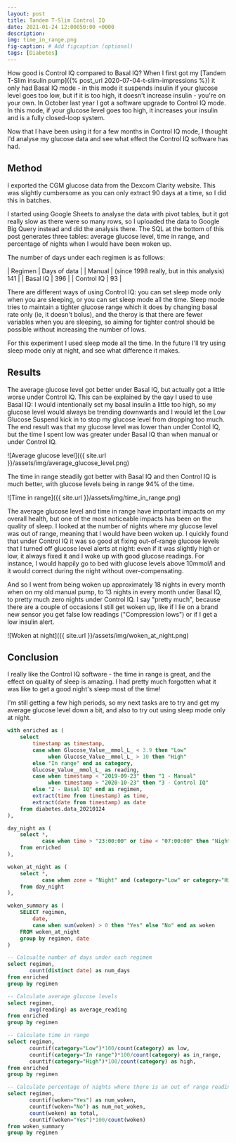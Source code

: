 ```yaml
---
layout: post
title: Tandem T-Slim Control IQ
date: 2021-01-24 12:00050:00 +0000
description: 
img: time_in_range.png 
fig-caption: # Add figcaption (optional)
tags: [Diabetes]
---
```

How good is Control IQ compared to Basal IQ? When I first got my [Tandem T-Slim insulin pump]({% post_url 2020-07-04-t-slim-impressions %}) it only had Basal IQ mode - in this mode it suspends insulin if your glucose level goes too low, but if it is too high, it doesn't increase insulin - you're on your own. In October last year I got a software upgrade to Control IQ mode. In this mode, if your glucose level goes too high, it increases your insulin and is a fully closed-loop system.

Now that I have been using it for a few months in Control IQ mode, I thought I'd analyse my glucose data and see what effect the Control IQ software has had.

## Method
I exported the CGM glucose data from the Dexcom Clarity website. This was slightly cumbersome as you can only extract 90 days at a time, so I did this in batches.

I started using Google Sheets to analyse the data with pivot tables, but it got really slow as there were so many rows, so I uploaded the data to Google Big Query instead and did the analysis there. The SQL at the bottom of this post generates three tables: average glucose level, time in range, and percentage of nights when I would have been woken up.

The number of days under each regimen is as follows:

| Regimen | Days of data |
| Manual | (since 1998 really, but in this analysis) 141 |
| Basal IQ | 396 |
| Control IQ | 93 |

There are different ways of using Control IQ: you can set sleep mode only when you are sleeping, or you can set sleep mode all the time. Sleep mode tries to maintain a tighter glucose range which it does by changing basal rate only (ie, it doesn't bolus), and the theroy is that there are fewer variables when you are sleeping, so aiming for tighter control should be possible without increasing the number of lows.

For this experiment I used sleep mode all the time. In the future I'll try using sleep mode only at night, and see what difference it makes.

## Results
The average glucose level got better under Basal IQ, but actually got a little worse under Control IQ. This can be explained by the qay I used to use Basal IQ: I would intentionally set my basal insulin a little too high, so my glucose level would always be trending downwards and I would let the Low Glucose Suspend kick in to stop my glucose level from dropping too much. The end result was that my glucose level was lower than under Contol IQ, but the time I spent low was greater under Basal IQ than when manual or under Control IQ.

![Average glucose level]({{ site.url }}/assets/img/average_glucose_level.png)

The time in range steadily got better with Basal IQ and then Control IQ is much better, with glucose levels being in range 94% of the time.

![Time in range]({{ site.url }}/assets/img/time_in_range.png)

The average glucose level and time in range have important impacts on my overall health, but one of the most noticeable impacts has been on the quality of sleep. I looked at the number of nights where my glucose level was out of range, meaning that I would have been woken up. I quickly found that under Control IQ it was so good at fixing out-of-range glucose levels that I turned off glucose level alerts at night: even if it was slightly high or low, it always fixed it and I woke up with good glucose readings. For instance, I would happily go to bed with glucose levels above 10mmol/l and it would correct during the night without over-compensating. 

And so I went from being woken up approximately 18 nights in every month when on my old manual pump, to 13 nights in every month under Basal IQ, to pretty much zero nights under Control IQ. I say "pretty much", because there are a couple of occasions I still get woken up, like if I lie on a brand new sensor you get false low readings ("Compression lows") or if I get a low insulin alert. 

![Woken at night]({{ site.url }}/assets/img/woken_at_night.png)

## Conclusion
I really like the Control IQ software - the time in range is great, and the effect on quality of sleep is amazing. I had pretty much forgotten what it was like to get a good night's sleep most of the time!

I'm still getting a few high periods, so my next tasks are to try and get my average glucose level down a bit, and also to try out using sleep mode only at night.




~~~ sql
with enriched as (
    select 
        timestamp as timestamp,
        case when Glucose_Value__mmol_L_ < 3.9 then "Low" 
             when Glucose_Value__mmol_L_ > 10 then "High"
        else "In range" end as category,
        Glucose_Value__mmol_L_ as reading,
        case when timestamp < "2019-09-23" then "1 - Manual" 
             when timestamp > "2020-10-23" then "3 - Control IQ"
        else "2 - Basal IQ" end as regimen,
        extract(time from timestamp) as time,
        extract(date from timestamp) as date
    from diabetes.data_20210124
),

day_night as (
    select *,
           case when time > "23:00:00" or time < "07:00:00" then "Night" else "Day" end as zone
    from enriched
),

woken_at_night as (
    select *,
           case when zone = "Night" and (category="Low" or category="High") then 1 else 0 end as woken 
    from day_night
),

woken_summary as (
    SELECT regimen, 
        date, 
        case when sum(woken) > 0 then "Yes" else "No" end as woken
    FROM woken_at_night 
    group by regimen, date
)

-- Calcualte number of days under each regimem
select regimen,
       count(distinct date) as num_days
from enriched 
group by regimen

-- Calculate average glucose levels
select regimen,
       avg(reading) as average_reading
from enriched 
group by regimen

-- Calculate time in range
select regimen,
       countif(category="Low")*100/count(category) as low,
       countif(category="In range")*100/count(category) as in_range,
       countif(category="High")*100/count(category) as high,
from enriched 
group by regimen

-- Calculate percentage of nights where there is an out of range reading
select regimen,
       countif(woken="Yes") as num_woken,
       countif(woken="No") as num_not_woken,
       count(woken) as total,
       countif(woken="Yes")*100/count(woken)
from woken_summary 
group by regimen
~~~